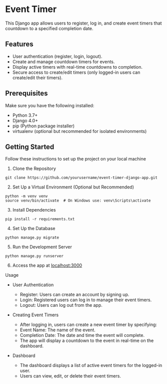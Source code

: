 # Event Timer
This Django app allows users to register, log in, and create event timers that countdown to a specified completion date.

## Features

- User authentication (register, login, logout).
- Create and manage countdown timers for events.
- Display active timers with real-time countdowns to completion.
- Secure access to create/edit timers (only logged-in users can create/edit their timers).

## Prerequisites

Make sure you have the following installed:

- Python 3.7+
- Django 4.0+
- pip (Python package installer)
- virtualenv (optional but recommended for isolated environments)

## Getting Started

Follow these instructions to set up the project on your local machine

1. Clone the Repository
```commandline
git clone https://github.com/yourusername/event-timer-django-app.git
```
2. Set Up a Virtual Environment (Optional but Recommended)
```commandline
python -m venv venv
source venv/bin/activate  # On Windows use: venv\Scripts\activate
```
3. Install Dependencies
```commandline
pip install -r requirements.txt
```
4. Set Up the Database
```commandline
python manage.py migrate
```
5. Run the Development Server
```commandline
python manage.py runserver
```
6. Access the app at [localhost:3000](http://localhost:3000)

Usage

- User Authentication

  - Register: Users can create an account by signing up.
  - Login: Registered users can log in to manage their event timers.
  - Logout: Users can log out from the app.


- Creating Event Timers

  - After logging in, users can create a new event timer by specifying:
  - Event Name: The name of the event.
  - Completion Date: The date and time the event will complete.
  - The app will display a countdown to the event in real-time on the dashboard.


- Dashboard

  - The dashboard displays a list of active event timers for the logged-in user.
  - Users can view, edit, or delete their event timers.